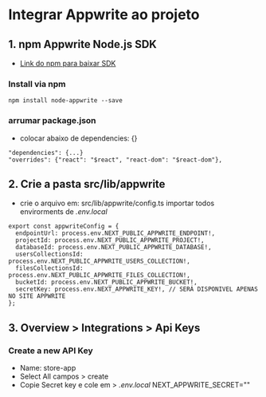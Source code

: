 # Integrar Appwrite ao projeto

## 1. npm Appwrite Node.js SDK

 - [Link do npm para baixar SDK](https://www.npmjs.com/package/node-appwrite)

### Install via npm
````
npm install node-appwrite --save
````

### arrumar package.json
 - colocar abaixo de dependencies: {}

````
"dependencies": {...}
"overrides": {"react": "$react", "react-dom": "$react-dom"},
````

## 2. Crie a pasta src/lib/appwrite
 - crie o arquivo em: src/lib/appwrite/config.ts
importar todos envirorments de _.env.local_

````
export const appwriteConfig = {
  endpointUrl: process.env.NEXT_PUBLIC_APPWRITE_ENDPOINT!,
  projectId: process.env.NEXT_PUBLIC_APPWRITE_PROJECT!,
  databaseId: process.env.NEXT_PUBLIC_APPWRITE_DATABASE!,
  usersCollectionsId: process.env.NEXT_PUBLIC_APPWRITE_USERS_COLLECTION!,
  filesCollectionsId: process.env.NEXT_PUBLIC_APPWRITE_FILES_COLLECTION!,
  bucketId: process.env.NEXT_PUBLIC_APPWRITE_BUCKET!,
  secretKey: process.env.NEXT_APPWRITE_KEY!, // SERÁ DISPONIVEL APENAS NO SITE APPWRITE
};
````

## 3. Overview > Integrations > Api Keys

### Create a new API Key
 - Name: store-app
 - Select All campos > create
 - Copie Secret key e cole em > _.env.local_ NEXT_APPWRITE_SECRET=""